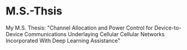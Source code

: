 # M.S.-Thsis
My M.S. Thesis: "Channel Allocation and Power Control for Device-to-Device Communications Underlaying Cellular Cellular Networks Incorporated With Deep Learning Assistance"
